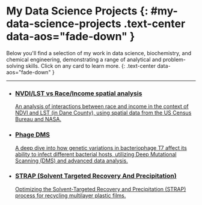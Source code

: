 # My Data Science Projects {: #my-data-science-projects .text-center data-aos="fade-down" }

Below you'll find a selection of my work in data science, biochemistry, and chemical engineering, demonstrating a range of analytical and problem-solving skills. Click on any card to learn more. 
{: .text-center data-aos="fade-down" }
<!-- Changed the call to action text slightly -->

---

<div class="grid cards" markdown>


- <a href="project_gamma.md" class="project-card-link"> <!-- NEW PLACEHOLDER PROJECT -->
    <span class="project-card-content">
        <h3 class="project-card-title">NVDI/LST vs Race/Income spatial analysis</h3>
        An analysis of interactions between race and income in the context of NDVI and LST (in Dane County), using spatial data from the US Census Bureau and NASA. 
    </span>
  </a>

- <a href="phage_dms" class="project-card-link">
    <span class="project-card-content">
        <h3 class="project-card-title">Phage DMS</h3>
        A deep dive into how genetic variations in bacteriophage T7 affect its ability to infect different bacterial hosts, utilizing Deep Mutational Scanning (DMS) and advanced data analysis.
    </span>
  </a>

- <a href="strap_recycling" class="project-card-link">
    <span class="project-card-content">
        <h3 class="project-card-title">STRAP (Solvent Targeted Recovery And Precipitation)</h3>
        Optimizing the Solvent-Targeted Recovery and Precipitation (STRAP) process for recycling multilayer plastic films.
    </span>
  </a>

</div>